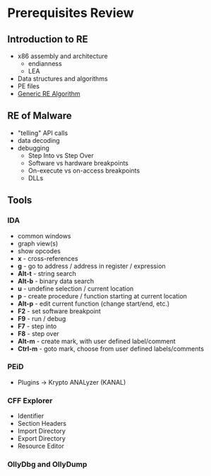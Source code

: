 # Prerequisites Review

## Introduction to RE

- x86 assembly and architecture
  - endianness
  - LEA
- Data structures and algorithms
- PE files
- [Generic RE Algorithm](https://github.com/knowmalware/IntroRE/blob/master/Generic_RE_Algorithm.md)

## RE of Malware

- "telling" API calls
- data decoding
- debugging
  - Step Into vs Step Over
  - Software vs hardware breakpoints
  - On-execute vs on-access breakpoints
  - DLLs

## Tools

### IDA

- common windows
- graph view(s)
- show opcodes
- **x** - cross-references 
- **g** - go to address / address in register / expression
- **Alt-t** - string search
- **Alt-b** - binary data search
- **u** - undefine selection / current location
- **p** - create procedure / function starting at current location
- **Alt-p** - edit current function (change start/end, etc.)
- **F2** - set software breakpoint
- **F9** - run / debug
- **F7** - step into
- **F8** - step over
- **Alt-m**  - create mark, with user defined label/comment
- **Ctrl-m** - goto mark, choose from user defined labels/comments

### PEiD

- Plugins -> Krypto ANALyzer (KANAL)

### CFF Explorer

- Identifier
- Section Headers
- Import Directory
- Export Directory
- Resource Editor

### OllyDbg and OllyDump
